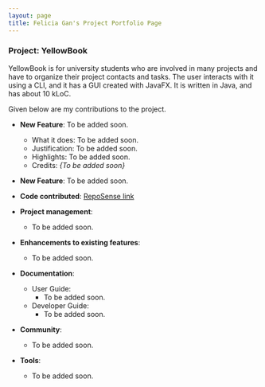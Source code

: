 ```yaml
---
layout: page
title: Felicia Gan's Project Portfolio Page
---
```


### Project: YellowBook

YellowBook is for university students who are involved in many projects and have to organize their project contacts and tasks. The user interacts with it using a CLI, and it has a GUI created with JavaFX. It is written in Java, and has about 10 kLoC.

Given below are my contributions to the project.

* **New Feature**: To be added soon.
    * What it does: To be added soon.
    * Justification: To be added soon.
    * Highlights: To be added soon.
    * Credits: *{To be added soon}*

* **New Feature**: To be added soon.

* **Code contributed**: [RepoSense link]()

* **Project management**:
    * To be added soon.

* **Enhancements to existing features**:
    * To be added soon.

* **Documentation**:
    * User Guide:
        * To be added soon.
    * Developer Guide:
        * To be added soon.

* **Community**:
    * To be added soon.

* **Tools**:
    * To be added soon.
